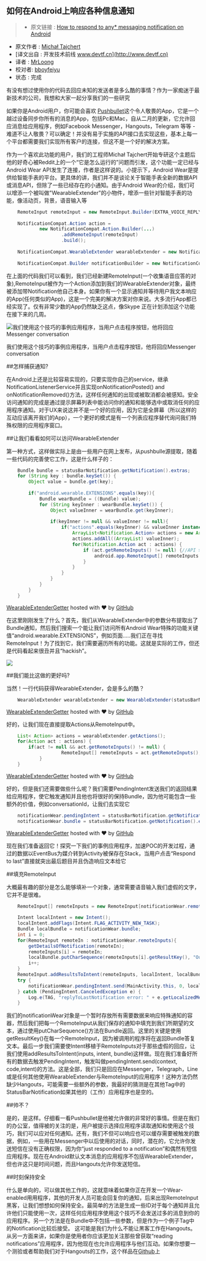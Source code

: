 如何在Android上响应各种信息通知
---

> * 原文链接 : [How to respond to any* messaging notification on Android](https://medium.com/@polidea/how-to-respond-to-any-messaging-notification-on-android-7befa483e2d7)
* 原文作者 : [Michał Tajchert](https://github.com/tajchert/NotificationResponse)
*  [译文出自 :  开发技术前线 www.devtf.cn](http://www.devtf.cn)
* 译者 : [MrLoong](https://github.com/MrLoong) 
* 校对者: [bboyfeiyu ](https://github.com/bboyfeiyu)  
* 状态 :  完成 



有没有想过使用你的代码去回应未知的发送者是多么酷的事情？作为一家痴迷于最新技术的公司，我想和大家一起分享我们的一些研究

如果你是Android用户，你可能会喜欢 [Pushbullet](https://www.pushbullet.com/)这个令人敬畏的App，它是一个越过设备同步你所有的消息的App，包括Pc和Mac，自从二月的更新，它允许回应消息给应用程序，例如Facebook Messenger，Hangouts，Telegram 等等 -难道不让人敬畏？可以确定！并没有易于实施的API接口去实现这些，基本上每一个平台都需要我们实现所有客户的连接，但这不是一个好的解决方案。

作为一个喜欢此功能的用户，我们的工程师Michał Tajchert开始专研这个主题后他的好奇心被Reddit上的一个“它是怎么运行的”问题而引发，这个功能一定已经与Android Wear API发生了连接，作者是这样说的。小提示下，Android Wear是提供给智能手表的平台。更具体的讲，我们并不是谈论关于智能手表全新的数据API或消息API，但除了一些已经存在的小通知。由于Android Wear的介绍，我们可以增添一个被叫做"WearableExtender"的小物件，增添一些针对智能手表的功能，像活动页，背景，语音输入等

```java
	RemoteInput remoteInput = new RemoteInput.Builder(EXTRA_VOICE_REPLY).build();
	 
	NotificationCompat.Action action =
	        new NotificationCompat.Action.Builder(...)
	                .addRemoteInput(remoteInput)
	                .build();
	 
	NotificationCompat.WearableExtender wearableExtender = new NotificationCompat.WearableExtender().addAction(action);
	 
	NotificationCompat.Builder notificationBuilder = new NotificationCompat.Builder(MainActivity.this).extend(wearableExtender);
```

在上面的代码我们可以看到，我们已经新建RemoteInput(一个收集语音应答的对象),RemoteInput被作为一个Action添加到我们的WearableExtender对象，最终被添加带Notification他自己本身。如果你有一个显示通知并等待用户我文本响应的App(任何类似的App)，这是一个完美的解决方案对你来说。大多流行App都已经实现了。仅有非常少数的App仍然缺乏这点，像Skype 正在计划添加这个功能在接下来的几周。

![我们使用这个技巧的事例应用程序，当用户点击程序按钮，他将回应Messenger conversation](https://d262ilb51hltx0.cloudfront.net/max/800/1*IlV2iOqJ5L9fgK-6_4l-bg.gif)

我们使用这个技巧的事例应用程序，当用户点击程序按钮，他将回应Messenger conversation

##怎样捕获通知?

在Android上还是比较容易实现的，只要实现你自己的service，继承NotificationListenerService并且实现onNotificationPosted() and onNotificationRemoved()方法，这样任何通知的出现或被取消都会被感知。安全访问通知的完成是通过提示屏幕列表中能访问你的通知和能够选中或取消任何的应用程序通知。对于UX来说这并不是一个好的应用，因为它是全屏幕（所以这样的互动应该离开我们的App），一个更好的模式是有一个列表应程序替代询问我们特殊权限的应用程序窗口。

##让我们看看如何可以访问WearableExtender

第一种方式，这样做实际上是由一些用户在网上发布，从pushbulle源提取，随着一些代码的完善使它工作，这是什么样子的：

```java
	Bundle bundle = statusBarNotification.getNotification().extras;
	for (String key : bundle.keySet()) {
	    Object value = bundle.get(key);
	 
	    if("android.wearable.EXTENSIONS".equals(key)){
	        Bundle wearBundle = ((Bundle) value);
	        for (String keyInner : wearBundle.keySet()) {
	            Object valueInner = wearBundle.get(keyInner);
	 
	            if(keyInner != null && valueInner != null){
	                if("actions".equals(keyInner) && valueInner instanceof ArrayList){
	                    ArrayList<Notification.Action> actions = new ArrayList<>();
	                    actions.addAll((ArrayList) valueInner);
	                    for(Notification.Action act : actions) {
	                        if (act.getRemoteInputs() != null) {//API > 20 needed
	                            android.app.RemoteInput[] remoteInputs = act.getRemoteInputs();
	                        }
	                    }
	                }
	            }
	        }
	    }
	}
```

[WearableExtenderGetter](https://gist.github.com/tajchert/5a45deef2de9d667eb81#file-wearableextendergetter) hosted with ❤ by [GitHub](https://github.com/)

在这里刚刚发生了什么？首先，我们从WearableExtender中的参数分布提取出了Bundle通知，然后我们搜索一个能让我们访问所有Android Wear特殊的功能关键值“android.wearable.EXTENSIONS”，例如页面.....我们正在寻找RemoteInput！为了找到它，我们需要遍历所有的功能。这就是实际的工作，但还是代码看起来很丑并且“hackish”。

![](https://d262ilb51hltx0.cloudfront.net/max/1375/1*BieupTbIh3rfs9hxruOvkQ.png)

##我们能比这做的更好吗?

当然！一行代码获得WearableExtender，会是多么的酷？

```java
	WearableExtender wearableExtender = new WearableExtender(statusBarNotification.getNotification());
```
[WearableExtenderGetter](https://gist.github.com/tajchert/5a45deef2de9d667eb81#file-wearableextendergetter) hosted with ❤ by [GitHub](https://github.com/)

好的，让我们现在直接提取Actions从RemoteInput中。

```java
	List< Action> actions = wearableExtender.getActions();
	for(Action act : actions) {
		if(act != null && act.getRemoteInputs() != null) {
	                RemoteInput[] remoteInputs = act.getRemoteInputs();
	        }
	}
```
[WearableExtenderGetter](https://gist.github.com/tajchert/5a45deef2de9d667eb81#file-wearableextendergetter) hosted with ❤ by [GitHub](https://github.com/)

好的，但是我们还需要做些什么呢？我们需要PendingIntent发送我们的返回结果给应用程序，使它触发通知并且他也将很好的保持Bundle，因为他可能包含一些额外的价值，例如conversationId，让我们去实现它

```java
	notificationWear.pendingIntent = statusBarNotification.getNotification().contentIntent;
	notificationWear.bundle = statusBarNotification.getNotification().extras;
```

[WearableExtenderGetter](https://gist.github.com/tajchert/5a45deef2de9d667eb81#file-wearableextendergetter) hosted with ❤ by [GitHub](https://github.com/)

现在我们准备返回它！探究一下我们的事例应用程序，加速POC的开发过程，通过的数据以EventBus为媒介转到Activity被保存在Stack，当用户点击“Respond to last”直接就突出最后题目并且伪造响应文本给它

##填充RemoteInput

大概最有趣的部分是怎么能够填补一个对象，通常需要语音输入我们虚假的文字，它并不是很难。

```java
	RemoteInput[] remoteInputs = new RemoteInput[notificationWear.remoteInputs.size()];
	 
	Intent localIntent = new Intent();
	localIntent.addFlags(Intent.FLAG_ACTIVITY_NEW_TASK);
	Bundle localBundle = notificationWear.bundle;
	int i = 0;
	for(RemoteInput remoteIn : notificationWear.remoteInputs){
	    getDetailsOfNotification(remoteIn);
	    remoteInputs[i] = remoteIn;
	    localBundle.putCharSequence(remoteInputs[i].getResultKey(), "Our answer");//This work, apart from Hangouts as probably they need additional parameter (notification_tag?)
	    i++;
	}
	RemoteInput.addResultsToIntent(remoteInputs, localIntent, localBundle);
	try {
	    notificationWear.pendingIntent.send(MainActivity.this, 0, localIntent);
	} catch (PendingIntent.CanceledException e) {
	    Log.e(TAG, "replyToLastNotification error: " + e.getLocalizedMessage());
	}
```

我们的notificationWear对象是一个暂时存放所有需要数据来响应特殊通知的容器，然后我们把每一个RemoteInput从我们保存的通知中填充到我们所期望的文本，通过使用putCharSequence()方法在Bundle返回。这里的关键是使用getResultKey()在每一个RemoteInput，因为被调用的程序将在返回Bundle答复文本。最后一步我们需要使Intent移植于RemoteInputs对于那些虚假的回应，让我们使用addResultsToIntent(inputs, intent, bundle)这样做。现在我们准备好所有的数据去触发PendingIntent，触发叫做pendingIntent.send(context, code,intent)的方法。这是全部，我们只是回应在Messenger，Telegraph，Line 或是任何其他使用WearableExtender与RemoteInput的应用程序！这种方法仍然缺少Hangouts，可能需要一些额外的参数，我最好的猜测是在其他Tag中的StatusBarNotification如果其他的（工作）应用程序也是空的。

##帅不？

是的，是这样。仔细看一看Pushbullet是他被允许做的非常好的事情。但是在我们的办公室，值得被的关注的是，用户被提示选择应用程序读取通知和使用这个技巧，我们可以应对任何通知。还有，我们不但可以响应也可以缓存需要被触发的数据，例如，一些用在Messenger中以后使用的对话，同时，潜在的，它允许你发送短信在没有正确权限，因为你“just responded to a notification”和偶然有短信应用程序。现在在Android默认文本消息的应用程序不包括WearableExtender，但也许这只是时间问题，而且Hangouts允许你发送短信。

##时刻保持安全

什么是单向的，可以做其他工作的，这就意味着如果你正在开发一个Wear-enabled用用程序，其他的开发人员可能会回复你的通知，后来出现RemoteInput黑客，让我们想想如何保持安全。最简单的方法是生成一些ID对于每个通知并且允许他们只能使用一次，这样任何应用程序使用这个技巧不会发送过多的消息到你的应用程序。另一个方法是在Bundle中不包括一些参数，但是作为一个例子Tag中的Notification比较后接受。 这可能是我们为什么不能让黑客工作在Hangouts。从另一方面来讲，如果你是使用者你应该更加关注那些曾获取“reading notifications”应用程序，因为他现在也允许应用程序与他们互动。如果你想要一个测验或者帮助我们对于Hangouts的工作，这个样品在[Github](https://github.com/tajchert/NotificationResponse)上


